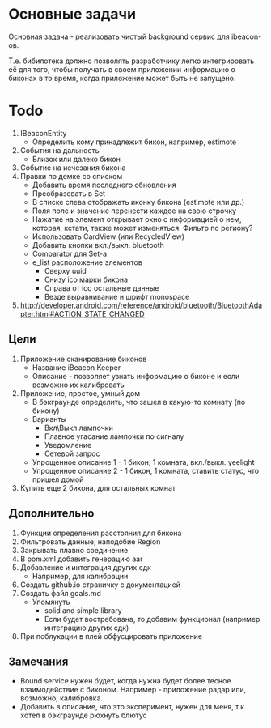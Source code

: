 Основные задачи
===============

Основная задача - реализовать чистый background сервис для ibeacon-ов.

Т.е. бибилотека должно позволять разработчику легко интегрировать её
для того, чтобы получать в своем приложении информацию о биконах в то
время, когда приложение может быть не запущено.

Todo
====

1. IBeaconEntity
   * Определить кому принадлежит бикон, например, estimote
2. События на дальность
   * Близок или далеко бикон
3. Событие на исчезания бикона
5. Правки по демке со списком
   * Добавить время последнего обновления
   * Преобразовать в Set
   * В списке слева отображать иконку бикона (estimote или др.)
   * Поля поле и значение перенести каждое на свою строчку
   * Нажатие на элемент открывает окно с информацией о нем, которая, кстати, также может изменяться. Фильтр по региону?
   * Использовать CardView (или RecycledView)
   * Добавить кнопки вкл./выкл. bluetooth
   * Comparator для Set-a
   * e_list расположение элементов
     * Сверху uuid
     * Снизу ico марки бикона
     * Справа от ico остальные данные
     * Везде выравнивание и шрифт monospace
6. http://developer.android.com/reference/android/bluetooth/BluetoothAdapter.html#ACTION_STATE_CHANGED
   
Цели
----

1. Приложение сканирование биконов 
   * Название iBeacon Keeper
   * Описание - позволяет узнать информацию о биконе и если возможно их калибровать
2. Приложение, простое, умный дом
   * В бэкграунде определить, что зашел в какую-то комнату (по бикону)
   * Варианты
     * Вкл\Выкл лампочки 
     * Плавное угасание лампочки по сигналу
     * Уведомление
     * Сетевой запрос
   * Упрощенное описание 1 - 1 бикон, 1 комната, вкл./выкл. yeelight
   * Упрощенное описание 2 - 1 бикон, 1 комната, ставить статус, что пришел домой
3. Купить еще 2 бикона, для остальных комнат

Дополнительно
-------------

1. Функции определения расстояния для бикона
2. Фильтровать данные, наподобие Region
3. Закрывать плавно соединение
4. В pom.xml добавить генерацию aar
5. Добавление и интеграция других сдк
   * Например, для калибрации
6. Создать github.io страничку с документацией
7. Создать файл goals.md 
   * Упомянуть
     * solid and simple library
     * Если будет востребована, то добавим функционал (например интеграцию других сдк)
8. При поблукации в плей обфусцировать приложение

Замечания
---------

* Bound service нужен будет, когда нужна будет более тесное взаимодействие с биконом. Например - приложение радар или, возможно, калибровка.
* Добавить в описание, что это эксперимент, нужен для меня, т.к. хотел в бэкграунде рюхнуть блютус
